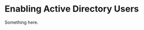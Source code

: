 [title]: # (Enabling Active Directory Users)
[tags]: # (XXX)
[priority]: # (722)
# Enabling Active Directory Users
Something here.
